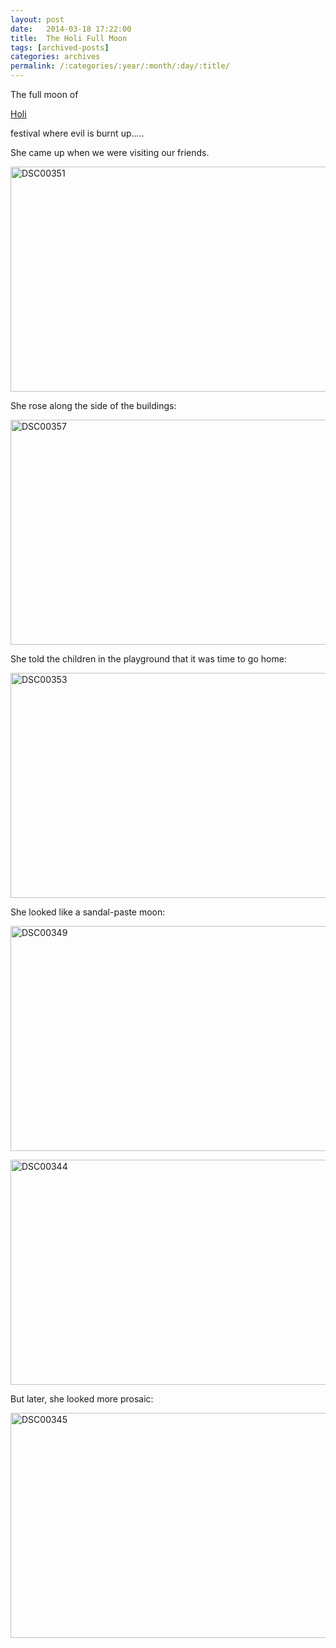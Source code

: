 ```yaml
---
layout: post
date:	2014-03-18 17:22:00
title:  The Holi Full Moon
tags: [archived-posts]
categories: archives
permalink: /:categories/:year/:month/:day/:title/
---
```

The full moon of

<a href="http://en.wikipedia.org/wiki/Holi"> Holi </a>

festival where evil is burnt up.....

She  came up when we were visiting our friends.


<a href="http://www.flickr.com/photos/86494503@N00/13217767224/" title="DSC00351 by mohandep, on Flickr"><img src="http://farm3.staticflickr.com/2767/13217767224_6a5fb69078_z.jpg" width="640" height="360" alt="DSC00351"></a>

She rose along the side of the buildings:

<a href="http://www.flickr.com/photos/86494503@N00/13217591273/" title="DSC00357 by mohandep, on Flickr"><img src="http://farm8.staticflickr.com/7304/13217591273_84fff410b1_z.jpg" width="640" height="360" alt="DSC00357"></a>

She told the children in the playground that it was time to go home:

<a href="http://www.flickr.com/photos/86494503@N00/13217588963/" title="DSC00353 by mohandep, on Flickr"><img src="http://farm3.staticflickr.com/2836/13217588963_0a201cf557_z.jpg" width="640" height="360" alt="DSC00353"></a>

She looked like a sandal-paste moon:

<a href="http://www.flickr.com/photos/86494503@N00/13217582833/" title="DSC00349 by mohandep, on Flickr"><img src="http://farm4.staticflickr.com/3781/13217582833_a141280087_z.jpg" width="640" height="360" alt="DSC00349"></a>

<a href="http://www.flickr.com/photos/86494503@N00/13217760294/" title="DSC00344 by mohandep, on Flickr"><img src="http://farm8.staticflickr.com/7349/13217760294_8e38aa9406_z.jpg" width="640" height="360" alt="DSC00344"></a>

 But later, she looked more prosaic:

<a href="http://www.flickr.com/photos/86494503@N00/13217761924/" title="DSC00345 by mohandep, on Flickr"><img src="http://farm3.staticflickr.com/2730/13217761924_3216387100_z.jpg" width="640" height="360" alt="DSC00345"></a>
